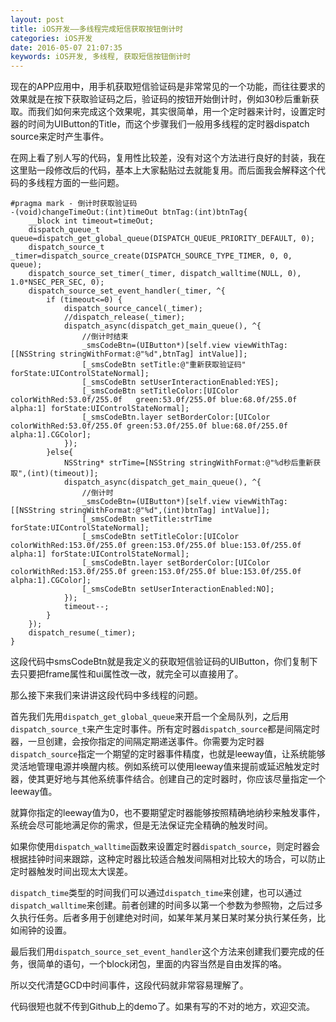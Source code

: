 ```yaml
---
layout: post
title: iOS开发——多线程完成短信获取按钮倒计时
categories: iOS开发
date: 2016-05-07 21:07:35
keywords: iOS开发, 多线程, 获取短信按钮倒计时
---
```


现在的APP应用中，用手机获取短信验证码是非常常见的一个功能，而往往要求的效果就是在按下获取验证码之后，验证码的按钮开始倒计时，例如30秒后重新获取。而我们如何来完成这个效果呢，其实很简单，用一个定时器来计时，设置定时器的时间为UIButton的Title，而这个步骤我们一般用多线程的定时器dispatch source来定时产生事件。

在网上看了别人写的代码，复用性比较差，没有对这个方法进行良好的封装，我在这里贴一段修改后的代码，基本上大家黏贴过去就能复用。而后面我会解释这个代码的多线程方面的一些问题。

<!--more-->

```objc
#pragma mark - 倒计时获取验证码
-(void)changeTimeOut:(int)timeOut btnTag:(int)btnTag{
    __block int timeout=timeOut;
    dispatch_queue_t queue=dispatch_get_global_queue(DISPATCH_QUEUE_PRIORITY_DEFAULT, 0);
    dispatch_source_t _timer=dispatch_source_create(DISPATCH_SOURCE_TYPE_TIMER, 0, 0, queue);
    dispatch_source_set_timer(_timer, dispatch_walltime(NULL, 0), 1.0*NSEC_PER_SEC, 0);
    dispatch_source_set_event_handler(_timer, ^{
        if (timeout<=0) {
            dispatch_source_cancel(_timer);
            //dispatch_release(_timer);
            dispatch_async(dispatch_get_main_queue(), ^{
                //倒计时结束
                _smsCodeBtn=(UIButton*)[self.view viewWithTag:[[NSString stringWithFormat:@"%d",btnTag] intValue]];
                [_smsCodeBtn setTitle:@"重新获取验证码" forState:UIControlStateNormal];
                [_smsCodeBtn setUserInteractionEnabled:YES];
                [_smsCodeBtn setTitleColor:[UIColor colorWithRed:53.0f/255.0f   green:53.0f/255.0f blue:68.0f/255.0f alpha:1] forState:UIControlStateNormal];
                [_smsCodeBtn.layer setBorderColor:[UIColor colorWithRed:53.0f/255.0f green:53.0f/255.0f blue:68.0f/255.0f alpha:1].CGColor];
            });
        }else{
            NSString* strTime=[NSString stringWithFormat:@"%d秒后重新获取",(int)(timeout)];
            dispatch_async(dispatch_get_main_queue(), ^{
                //倒计时
                _smsCodeBtn=(UIButton*)[self.view viewWithTag:[[NSString stringWithFormat:@"%d",(int)btnTag] intValue]];
                [_smsCodeBtn setTitle:strTime forState:UIControlStateNormal];
                [_smsCodeBtn setTitleColor:[UIColor colorWithRed:153.0f/255.0f green:153.0f/255.0f blue:153.0f/255.0f alpha:1] forState:UIControlStateNormal];
                [_smsCodeBtn.layer setBorderColor:[UIColor colorWithRed:153.0f/255.0f green:153.0f/255.0f blue:153.0f/255.0f alpha:1].CGColor];
                [_smsCodeBtn setUserInteractionEnabled:NO];
            });
            timeout--;
        }
    });
    dispatch_resume(_timer);
}

```

这段代码中smsCodeBtn就是我定义的获取短信验证码的UIButton，你们复制下去只要把frame属性和ui属性改一改，就完全可以直接用了。

那么接下来我们来讲讲这段代码中多线程的问题。

首先我们先用`dispatch_get_global_queue`来开启一个全局队列，之后用`dispatch_source_t`来产生定时事件。所有定时器`dispatch_source`都是间隔定时器，一旦创建，会按你指定的间隔定期递送事件。你需要为定时器`dispatch_source`指定一个期望的定时器事件精度，也就是leeway值，让系统能够灵活地管理电源并唤醒内核。例如系统可以使用leeway值来提前或延迟触发定时器，使其更好地与其他系统事件结合。创建自己的定时器时，你应该尽量指定一个leeway值。

就算你指定的leeway值为0，也不要期望定时器能够按照精确地纳秒来触发事件，系统会尽可能地满足你的需求，但是无法保证完全精确的触发时间。

如果你使用`dispatch_walltime`函数来设置定时器`dispatch_source`，则定时器会根据挂钟时间来跟踪，这种定时器比较适合触发间隔相对比较大的场合，可以防止定时器触发时间出现太大误差。

`dispatch_time`类型的时间我们可以通过`dispatch_time`来创建，也可以通过`dispatch_walltime`来创建。前者创建的时间多以第一个参数为参照物，之后过多久执行任务。后者多用于创建绝对时间，如某年某月某日某时某分执行某任务，比如闹钟的设置。

最后我们用`dispatch_source_set_event_handler`这个方法来创建我们要完成的任务，很简单的语句，一个block闭包，里面的内容当然是自由发挥的咯。

所以交代清楚GCD中时间事件，这段代码就非常容易理解了。

代码很短也就不传到Github上的demo了。如果有写的不对的地方，欢迎交流。

